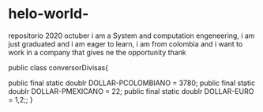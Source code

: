 # helo-world-
repositorio 2020 octuber 
i am a System and computation engeneering, i am just graduated and i am eager to learn, i am from colombia and i want to work in a company that gives ne the opportunity thank 

public class conversorDivisas{

public final static doublr DOLLAR-PCOLOMBIANO = 3780;
public final static doublr DOLLAR-PMEXICANO = 22;
public final static doublr DOLLAR-EURO = 1,2;;
}
